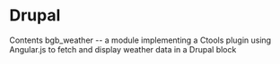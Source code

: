 # Drupal

Contents
bgb_weather -- a module implementing a Ctools plugin using Angular.js to fetch and display weather data in a Drupal block
